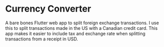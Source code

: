 # Currency Converter

A bare bones Flutter web app to split foreign exchange transactions. I use this to split transactions made in the US with a Canadian credit card. This app makes it easier to include tax and exchange rate when splitting transactions from a receipt in USD.
